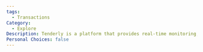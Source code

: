 ```yaml
---
tags:
  - Transactions
Category:
  - Explore
Description: Tenderly is a platform that provides real-time monitoring, debugging, and analytics for Ethereum smart contracts, helping developers track performance and troubleshoot issues efficiently.
Personal Choices: false
---
```

